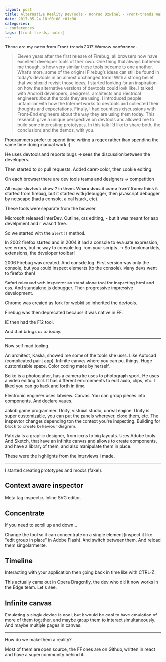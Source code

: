 ```yaml
---
layout: post
title: Alternative Reality DevTools - Konrad Dzwinel - Front-trends Warsaw 2017
date: 2017-05-24 18:00:00 +01:00
categories:
- conferences
tags: [front-trends, notes]
---
```


These are my notes from Front-trends 2017 Warsaw conference.

> Eleven years after the first release of Firebug, all browsers now have excellent developer tools of their own. One thing that always bothered me though, is how very similar these tools became to one another. What’s more, some of the original Firebug’s ideas can still be found in today’s devtools in an almost unchanged form!
> With a strong belief that we should revisit those ideas, I started looking for an inspiration on how the alternative versions of devtools could look like. I talked with Android developers, designers, architects and electrical engineers about the tools they are using. I introduced people unfamiliar with how the Internet works to devtools and collected their thoughts and expectations. Finally, I had countless discussions with Front-End engineers about the way they are using them today.
> This research gave a unique perspective on devtools and allowed me to build some interesting prototypes. In this talk I’d like to share both, the conclusions and the demos, with you.

Programmers prefer to spend time writing a regex rather than spending the same time doing manual work :)

He uses devtools and reports bugs -> sees the discussion between the developers.

Then started to do pull requests. Added caret-color, then cookie editing.

On each browser there are dev tools teams and designers -> competition

All major devtools show ? in them. Where does it come from? Some think it started from firebug, but it started with jdebugger, then javascript debugger by netscape (had a console, a cal lstack, etc). 

These tools were separate from the browser. 

Microsoft released InterDev. Outline, css editing, - but it was meant for asp develpment and it wasn't free.

So we started with the `alert()` method.

In 2002 firefox started and in 2004 it had a console to evaluate expression, see errors, but no way to console.log from your scripts. -> So bookmarklets, extensions, the developer toolbar!

2006 Firebug was created. And console.log. First version was only the console, but you could inspect elements (to the console). Many devs went to firefox then! 

Safari released web inspector as stand alone tool for inspecting html and css. And standalone js debugger. Then progressive impressive development. 

Chrome was created as fork for webkit so inherited the devtools.

Firebug was then deprecated because it was native in FF.

IE then had the F12 tool.

And that brings us to today.

---

Now self mad tooling. 

An architect, Kasha, showed me some of the tools she uses. Like Autocad (complicated paint app). Infinite canvas where you can put things. Huge customizable space. Color coding made by herself. 

Bolko is a photograher, has a camera he uses to photograph sport. He uses a video editing tool. It has different environments to edit audo, clips, etc. I liked you can go back and forth in time.

Electronic engineer uses labview. Canvas. You can group pieces into components. And declare vaues.

Jakob game programmer. Unity, vistuual studio, unreal engine. Unity is super customizable, you can put the panels wherever, close them, etc. The inspevtor changes depending ton the context you're inspecting. Building for block to create behaviour diagram.

Patrizia is a graphic designer, from icons to big layouts. Uses Adobe tools. And Sketch, that have an infinite canvas and allows to create components, and have a library of them, and also manipulate them in place.

These were the highlights from the interviews I made.

---

I started creating prototypes and mocks (fake!).

## Context aware inspector

Meta tag inspector.
Inline SVG editor. 

## Concentrate

If you need to scroll up and down...

Change the tool so it can concentrate on a single element (inspect it like "edit group in place" in Adobe Flash). And switch between them. And reload them singolarmente.

## Timeline

Interacting with your application then going back in time like with CTRL-Z.

This actually came out in Opera Dragonfly, the dev who did it now works in the Edge team. Let's see.

## Infinite canvas

Emulating a single device is cool, but it would be cool to have emulation of more of them together, and maybe group them to interact simultaneously. And maybe multiple pages in canvas.

---

How do we make them a reality?

Most of them are open source, the FF ones are on Github, written in react and have a super community behind it.





